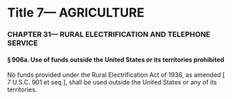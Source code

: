 
# Title 7— AGRICULTURE
### CHAPTER 31— RURAL ELECTRIFICATION AND TELEPHONE SERVICE
#### § 906a. Use of funds outside the United States or its territories prohibited

No funds provided under the Rural Electrification Act of 1936, as amended [ 7 U.S.C. 901 et seq.], shall be used outside the United States or any of its territories.
